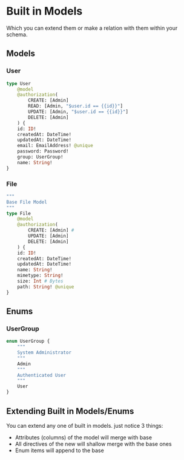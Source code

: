 # Built in Models

Which you can extend them or make a relation with them within your schema.

## Models

### User

```graphql
type User
    @model
    @authorization(
        CREATE: [Admin]
        READ: [Admin, "$user.id == {{id}}"]
        UPDATE: [Admin, "$user.id == {{id}}"]
        DELETE: [Admin]
    ) {
    id: ID!
    createdAt: DateTime!
    updatedAt: DateTime!
    email: EmailAddress! @unique
    password: Password!
    group: UserGroup!
    name: String!
}
```

### File

```graphql
"""
Base File Model
"""
type File
    @model
    @authorization(
        CREATE: [Admin] #
        UPDATE: [Admin]
        DELETE: [Admin]
    ) {
    id: ID!
    createdAt: DateTime!
    updatedAt: DateTime!
    name: String!
    mimetype: String!
    size: Int # Bytes
    path: String! @unique
}
```

## Enums

### UserGroup

```graphql
enum UserGroup {
    """
    System Administrator
    """
    Admin
    """
    Authenticated User
    """
    User
}
```

## Extending Built in Models/Enums

You can extend any one of built in models. just notice 3 things:

- Attributes (columns) of the model will merge with base
- All directives of the new will shallow merge with the base ones
- Enum items will append to the base
